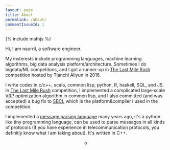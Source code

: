 ```yaml
---
layout: page
title: About
permalink: /about/
commentIssueId: 1
---
```


{% include mathjs %}

Hi, I am naurril, a software engineer.

My insterests include programming languages, machine learning algorithms, big data analysis  platform/architecture. Sometimes I do bigdata/ML competitons, and I got a runner-up in [The Last Mile Rush] competition hosted by Tianchi Aliyun in 2016.

I write codes in c/c++, scala, common lisp, python, R, haskell, SQL, and JS. In [The Last Mile Rush] competition, I implemented a complicated large-scale [VRP] optimization algorithm in common lisp, and I also committed (and was accepted) a bug fix to [SBCL] which is the platform&compiler i used in the competition.

I implemented a [message parsing language] many years ago, it's a python like tiny programming language, can be used to parse messages in all kinds of protocols (If you have experience in telecommunication protocols, you definitly know what I am taking about). It's written in C++.

$$\sigma$$


[The Last Mile Rush]: https://tianchi.aliyun.com/competition/introduction.htm?spm=5176.100066.333.10.k8udBr&raceId=231581
[SBCL]: http://www.sbcl.org
[VRP]: https://en.wikipedia.org/wiki/Vehicle_routing_problem
[message parsing language]: https://sourceforge.net/projects/smpl/
